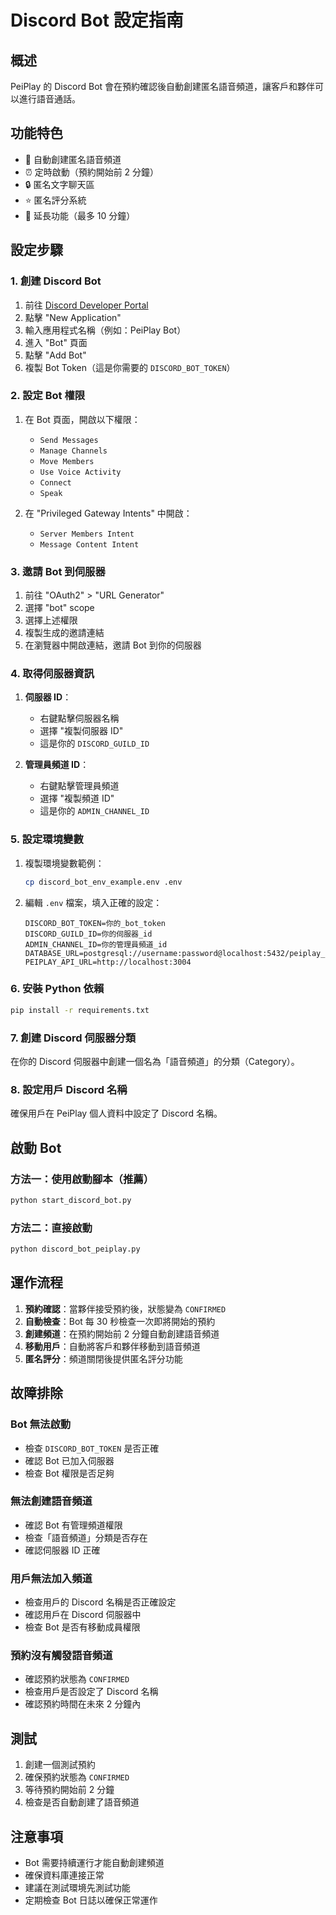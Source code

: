# Discord Bot 設定指南

## 概述

PeiPlay 的 Discord Bot 會在預約確認後自動創建匿名語音頻道，讓客戶和夥伴可以進行語音通話。

## 功能特色

- 🎯 自動創建匿名語音頻道
- ⏰ 定時啟動（預約開始前 2 分鐘）
- 🔒 匿名文字聊天區
- ⭐ 匿名評分系統
- 🔄 延長功能（最多 10 分鐘）

## 設定步驟

### 1. 創建 Discord Bot

1. 前往 [Discord Developer Portal](https://discord.com/developers/applications)
2. 點擊 "New Application"
3. 輸入應用程式名稱（例如：PeiPlay Bot）
4. 進入 "Bot" 頁面
5. 點擊 "Add Bot"
6. 複製 Bot Token（這是你需要的 `DISCORD_BOT_TOKEN`）

### 2. 設定 Bot 權限

1. 在 Bot 頁面，開啟以下權限：
   - `Send Messages`
   - `Manage Channels`
   - `Move Members`
   - `Use Voice Activity`
   - `Connect`
   - `Speak`

2. 在 "Privileged Gateway Intents" 中開啟：
   - `Server Members Intent`
   - `Message Content Intent`

### 3. 邀請 Bot 到伺服器

1. 前往 "OAuth2" > "URL Generator"
2. 選擇 "bot" scope
3. 選擇上述權限
4. 複製生成的邀請連結
5. 在瀏覽器中開啟連結，邀請 Bot 到你的伺服器

### 4. 取得伺服器資訊

1. **伺服器 ID**：
   - 右鍵點擊伺服器名稱
   - 選擇 "複製伺服器 ID"
   - 這是你的 `DISCORD_GUILD_ID`

2. **管理員頻道 ID**：
   - 右鍵點擊管理員頻道
   - 選擇 "複製頻道 ID"
   - 這是你的 `ADMIN_CHANNEL_ID`

### 5. 設定環境變數

1. 複製環境變數範例：
   ```bash
   cp discord_bot_env_example.env .env
   ```

2. 編輯 `.env` 檔案，填入正確的設定：
   ```env
   DISCORD_BOT_TOKEN=你的_bot_token
   DISCORD_GUILD_ID=你的伺服器_id
   ADMIN_CHANNEL_ID=你的管理員頻道_id
   DATABASE_URL=postgresql://username:password@localhost:5432/peiplay_db
   PEIPLAY_API_URL=http://localhost:3004
   ```

### 6. 安裝 Python 依賴

```bash
pip install -r requirements.txt
```

### 7. 創建 Discord 伺服器分類

在你的 Discord 伺服器中創建一個名為「語音頻道」的分類（Category）。

### 8. 設定用戶 Discord 名稱

確保用戶在 PeiPlay 個人資料中設定了 Discord 名稱。

## 啟動 Bot

### 方法一：使用啟動腳本（推薦）

```bash
python start_discord_bot.py
```

### 方法二：直接啟動

```bash
python discord_bot_peiplay.py
```

## 運作流程

1. **預約確認**：當夥伴接受預約後，狀態變為 `CONFIRMED`
2. **自動檢查**：Bot 每 30 秒檢查一次即將開始的預約
3. **創建頻道**：在預約開始前 2 分鐘自動創建語音頻道
4. **移動用戶**：自動將客戶和夥伴移動到語音頻道
5. **匿名評分**：頻道關閉後提供匿名評分功能

## 故障排除

### Bot 無法啟動

- 檢查 `DISCORD_BOT_TOKEN` 是否正確
- 確認 Bot 已加入伺服器
- 檢查 Bot 權限是否足夠

### 無法創建語音頻道

- 確認 Bot 有管理頻道權限
- 檢查「語音頻道」分類是否存在
- 確認伺服器 ID 正確

### 用戶無法加入頻道

- 檢查用戶的 Discord 名稱是否正確設定
- 確認用戶在 Discord 伺服器中
- 檢查 Bot 是否有移動成員權限

### 預約沒有觸發語音頻道

- 確認預約狀態為 `CONFIRMED`
- 檢查用戶是否設定了 Discord 名稱
- 確認預約時間在未來 2 分鐘內

## 測試

1. 創建一個測試預約
2. 確保預約狀態為 `CONFIRMED`
3. 等待預約開始前 2 分鐘
4. 檢查是否自動創建了語音頻道

## 注意事項

- Bot 需要持續運行才能自動創建頻道
- 確保資料庫連接正常
- 建議在測試環境先測試功能
- 定期檢查 Bot 日誌以確保正常運作